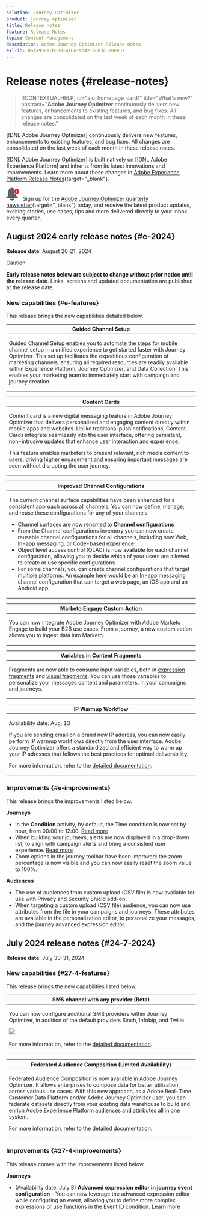 ```yaml
---
solution: Journey Optimizer
product: journey optimizer
title: Release notes
feature: Release Notes
topic: Content Management
description: Adobe Journey Optimizer Release notes
exl-id: 06fa956a-b500-416e-9d42-b683c328e837
---
```

# Release notes {#release-notes}

>[!CONTEXTUALHELP]
>id="ajo_homepage_card1"
>title="What's new?"
>abstract="**Adobe Journey Optimizer** continuously delivers new features, enhancements to existing features, and bug fixes. All changes are consolidated on the last week of each month in these release notes."

[!DNL Adobe Journey Optimizer] continuously delivers new features, enhancements to existing features, and bug fixes. All changes are consolidated on the last week of each month in these release notes. 

[!DNL Adobe Journey Optimizer] is built natively on [!DNL Adobe Experience Platform] and inherits from its latest innovations and improvements. Learn more about these changes in [Adobe Experience Platform Release Notes](https://experienceleague.adobe.com/docs/experience-platform/release-notes/latest.html){target="_blank"}.

![Newsletter](../assets/do-not-localize/nl-icon.png) Sign up for the [Adobe Journey Optimizer quarterly newsletter](https://www.adobe.com/subscription/Adobe_Journey_Optimizer_NL.html){target="_blank"} today, and receive the latest product updates, exciting stories, use cases, tips and more delivered directly to your inbox every quarter.

## August 2024 early release notes {#e-2024}

**Release date**: August 20-21, 2024

>[!CAUTION]
>
>**Early release notes below are subject to change without prior notice until the release date**. Links, screens and updated documentation are published at the release date.
>

### New capabilities {#e-features}

This release brings the new capabilities detailed below.

<table>
<thead>
<tr>
<th><strong>Guided Channel Setup</strong><br/></th>
</tr>
</thead>
<tbody>
<tr>
<td>
<p>Guided Channel Setup enables you to automate the steps for mobile channel setup in a unified experience to get started faster with Journey Optimizer. This set up facilitates the expeditious configuration of marketing channels, ensuring all required resources are readily available within Experience Platform, Journey Optimizer, and Data Collection. This enables your marketing team to immediately start with campaign and journey creation.</p>
</td>
</tr>
</tbody>
</table>

<table>
<thead>
<tr>
<th><strong>Content Cards</strong><br/></th>
</tr>
</thead>
<tbody>
<tr>
<td>
<p>Content card is a new digital messaging feature in Adobe Journey Optimizer that delivers personalized and engaging content directly within mobile apps and websites. Unlike traditional push notifications, Content Cards integrate seamlessly into the user interface, offering persistent, non-intrusive updates that enhance user interaction and experience.</p>
<p>This feature enables marketers to present relevant, rich media content to users, driving higher engagement and ensuring important messages are seen without disrupting the user journey.</p>
</td>
</tr>
</tbody>
</table>

<table>
<thead>
<tr>
<th><strong>Improved Channel Configurations</strong><br/></th>
</tr>
</thead>
<tbody>
<tr>
<td>
<p>The current channel surface capabilities have been enhanced for a consistent approach across all channels. You can now define, manage, and reuse these configurations for any of your channels.</p>
<p><ul>
<li>Channel surfaces are now renamed to <strong>Channel configurations</strong></li>
<li>From the Channel configurations inventory you can now create reusable channel configurations for all channels, including now Web, In-app messaging, or Code-based experience</li>
<li>Object level access control (OLAC) is now available for each channel configuration, allowing you to decide which of your users are allowed to create or use specific configurations</li>
<li>For some channels, you can create channel configurations that target multiple platforms. An example here would be an In-app messaging channel configuration that can target a web page, an iOS app and an Android app.</li>
</ul></p>
<!--p>For more information, refer to the <a href="../configuration/ip-warmup-gs.md">detailed documentation</a>.</p-->
</td>
</tr>
</tbody>
</table>


<table>
<thead>
<tr>
<th><strong>Marketo Engage Custom Action</strong><br/></th>
</tr>
</thead>
<tbody>
<tr>
<td>
<p>You can now integrate Adobe Journey Optimizer with Adobe Marketo Engage to build your B2B use cases. From a journey, a new custom action allows you to ingest data into Marketo.</p>
</td>
</tr>
</tbody>
</table>


<table>
<thead>
<tr>
<th><strong>Variables in Content Fragments</strong><br/></th>
</tr>
</thead>
<tbody>
<tr>
<td>
<p>Fragments are now able to consume input variables, both in <a href="../personalization/use-expression-fragments.md">expression fragments</a> and <a href="../email/use-visual-fragments.md">visual fragments</a>. You can use those variables to personalize your messages content and parameters, in your campaigns and journeys.</p>
</p>
</td>
</tr>
</tbody>
</table>

<table>
<thead>
<tr>
<th><strong>IP Warmup Workflow</strong><br/></th>
</tr>
</thead>
<tbody>
<tr>
<td>
<p>Availability date: Aug, 13</p>
<p>If you are sending email on a brand new IP address, you can now easily perform IP warmup workflows directly from the user interface. Adobe Journey Optimizer offers a standardized and efficient way to warm up your IP adresses that follows the best practices for optimal deliverability.</p>
<p>For more information, refer to the <a href="../configuration/ip-warmup-gs.md">detailed documentation</a>.</p>
</td>
</tr>
</tbody>
</table>


### Improvements {#e-improvements}

This release brings the improvements listed below.

**Journeys**

* In the **Condition** activity, by default, the Time condition is now set by hour, from 00:00 to 12:00. [Read more](../building-journeys/condition-activity.md#time_condition)
* When building your journeys, alerts are now displayed in a drop-down list, to align with campaign alerts and bring a consistent user experience. [Read more](../building-journeys/troubleshooting.md#checking-for-errors-before-testing)
* Zoom options in the journey toolbar have been improved: the zoom percentage is now visible and you can now easily reset the zoom value to 100%.

**Audiences**

* The use of audiences from custom upload (CSV file) is now available for use with Privacy and Security Shield add-on.
* When targeting a custom upload (CSV file) audience, you can now use attributes from the file in your campaigns and journeys. These attributes are available in the personalization editor, to personalize your messages, and the journey advanced expression editor.

## July 2024 release notes {#24-7-2024}

**Release date**: July 30-31, 2024

### New capabilities {#27-4-features}

This release brings the new capabilities listed below.

<table>
<thead>
<tr>
<th><strong>SMS channel with any provider (Beta)</strong><br/></th>
</tr>
</thead>
<tbody>
<tr>
<td>
<p>You can now configure additional SMS providers within Journey Optimizer, in addition of the default providers Sinch, Infobip, and Twilio.</p>
<img src="assets/do-not-localize/byo_sms.gif"/>
<p>For more information, refer to the <a href="../sms/sms-configuration-custom.md">detailed documentation</a>.</p>
</td>
</tr>
</tbody>
</table>

<table>
<thead>
<tr>
<th><strong>Federated Audience Composition (Limited Availability)</strong><br/></th>
</tr>
</thead>
<tbody>
<tr>
<td>
<p>Federated Audience Composition is now available in Adobe Journey Optimizer. It allows enterprises to compose data for better utilization across various use cases. With this new approach, as a Adobe Real-Time Customer Data Platform and/or Adobe Journey Optimizer user, you can federate datasets directly from your existing data warehouse to build and enrich Adobe Experience Platform audiences and attributes all in one system.</p>
<p>For more information, refer to the <a href="https://experienceleague.adobe.com/en/docs/federated-audience-composition/using/home"  target="_blank">detailed documentation</a>.</p>
</td>
</tr>
</tbody>
</table>

### Improvements {#27-4-improvements}

This release comes with the improvements listed below.

**Journeys**

* (Availability date: July 8) **Advanced expression editor in journey event configuration** - You can now leverage the advanced expression editor while configuring an event, allowing you to define more complex expressions or use functions in the Event ID condition. [Learn more](../event/about-creating.md#adv-exp-editor)

